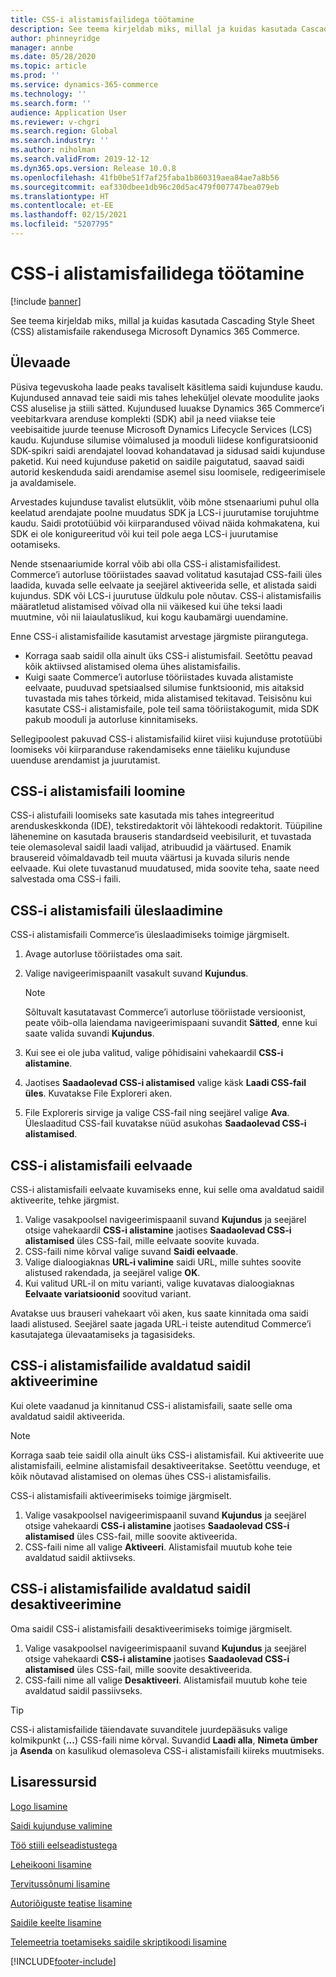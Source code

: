 ```yaml
---
title: CSS-i alistamisfailidega töötamine
description: See teema kirjeldab miks, millal ja kuidas kasutada Cascading Style Sheet (CSS) alistamisfaile rakendusega Microsoft Dynamics 365 Commerce.
author: phinneyridge
manager: annbe
ms.date: 05/28/2020
ms.topic: article
ms.prod: ''
ms.service: dynamics-365-commerce
ms.technology: ''
ms.search.form: ''
audience: Application User
ms.reviewer: v-chgri
ms.search.region: Global
ms.search.industry: ''
ms.author: niholman
ms.search.validFrom: 2019-12-12
ms.dyn365.ops.version: Release 10.0.8
ms.openlocfilehash: 41fb0be51f7af25faba1b860319aea84ae7a8b56
ms.sourcegitcommit: eaf330dbee1db96c20d5ac479f007747bea079eb
ms.translationtype: HT
ms.contentlocale: et-EE
ms.lasthandoff: 02/15/2021
ms.locfileid: "5207795"
---
```

# <a name="work-with-css-override-files"></a>CSS-i alistamisfailidega töötamine


[!include [banner](includes/banner.md)]

See teema kirjeldab miks, millal ja kuidas kasutada Cascading Style Sheet (CSS) alistamisfaile rakendusega Microsoft Dynamics 365 Commerce.

## <a name="overview"></a>Ülevaade

Püsiva tegevuskoha laade peaks tavaliselt käsitlema saidi kujunduse kaudu. Kujundused annavad teie saidi mis tahes leheküljel olevate moodulite jaoks CSS aluselise ja stiili sätted. Kujundused luuakse Dynamics 365 Commerce’i veebitarkvara arenduse komplekti (SDK) abil ja need viiakse teie veebisaitide juurde teenuse Microsoft Dynamics Lifecycle Services (LCS) kaudu. Kujunduse silumise võimalused ja mooduli liidese konfiguratsioonid SDK-spikri saidi arendajatel loovad kohandatavad ja sidusad saidi kujunduse paketid. Kui need kujunduse paketid on saidile paigutatud, saavad saidi autorid keskenduda saidi arendamise asemel sisu loomisele, redigeerimisele ja avaldamisele.

Arvestades kujunduse tavalist elutsüklit, võib mõne stsenaariumi puhul olla keelatud arendajate poolne muudatus SDK ja LCS-i juurutamise torujuhtme kaudu. Saidi prototüübid või kiirparandused võivad näida kohmakatena, kui SDK ei ole konigureeritud või kui teil pole aega LCS-i juurutamise ootamiseks.

Nende stsenaariumide korral võib abi olla CSS-i alistamisfailidest. Commerce’i autorluse tööriistades saavad volitatud kasutajad CSS-faili üles laadida, kuvada selle eelvaate ja seejärel aktiveerida selle, et alistada saidi kujundus. SDK või LCS-i juurutuse üldkulu pole nõutav. CSS-i alistamisfailis määratletud alistamised võivad olla nii väikesed kui ühe teksi laadi muutmine, või nii laiaulatuslikud, kui kogu kaubamärgi uuendamine.

Enne CSS-i alistamisfailide kasutamist arvestage järgmiste piirangutega.

- Korraga saab saidil olla ainult üks CSS-i alistumisfail. Seetõttu peavad kõik aktiivsed alistamised olema ühes alistamisfailis.
- Kuigi saate Commerce’i autorluse tööriistades kuvada alistamiste eelvaate, puuduvad spetsiaalsed silumise funktsioonid, mis aitaksid tuvastada mis tahes tõrkeid, mida alistamised tekitavad. Teisisõnu kui kasutate CSS-i alistamisfaile, pole teil sama tööriistakogumit, mida SDK pakub mooduli ja autorluse kinnitamiseks.

Sellegipoolest pakuvad CSS-i alistamisfailid kiiret viisi kujunduse prototüübi loomiseks või kiirparanduse rakendamiseks enne täieliku kujunduse uuenduse arendamist ja juurutamist.

## <a name="create-a-css-override-file"></a>CSS-i alistamisfaili loomine

CSS-i alistufaili loomiseks sate kasutada mis tahes integreeritud arenduskeskkonda (IDE), tekstiredaktorit või lähtekoodi redaktorit. Tüüpiline lähenemine on kasutada brauseris standardseid veebisilurit, et tuvastada teie olemasoleval saidil laadi valijad, atribuudid ja väärtused. Enamik brausereid võimaldavadb teil muuta väärtusi ja kuvada siluris nende eelvaade. Kui olete tuvastanud muudatused, mida soovite teha, saate need salvestada oma CSS-i faili.

## <a name="upload-a-css-override-file"></a>CSS-i alistamisfaili üleslaadimine

CSS-i alistamisfaili Commerce’is üleslaadimiseks toimige järgmiselt.

1. Avage autorluse tööriistades oma sait.
1. Valige navigeerimispaanilt vasakult suvand **Kujundus**.

    > [!NOTE]
    > Sõltuvalt kasutatavast Commerce’i autorluse tööriistade versioonist, peate võib-olla laiendama navigeerimispaani suvandit **Sätted**, enne kui saate valida suvandi **Kujundus**.

1. Kui see ei ole juba valitud, valige põhidisaini vahekaardil **CSS-i alistamine**.
1. Jaotises **Saadaolevad CSS-i alistamised** valige käsk **Laadi CSS-fail üles**. Kuvatakse File Exploreri aken.
1. File Exploreris sirvige ja valige CSS-fail ning seejärel valige **Ava**. Üleslaaditud CSS-fail kuvatakse nüüd asukohas **Saadaolevad CSS-i alistamised**.

## <a name="preview-a-css-override-file"></a>CSS-i alistamisfaili eelvaade

CSS-i alistamisfaili eelvaate kuvamiseks enne, kui selle oma avaldatud saidil aktiveerite, tehke järgmist.

1. Valige vasakpoolsel navigeerimispaanil suvand **Kujundus** ja seejärel otsige vahekaardil **CSS-i alistamine** jaotises **Saadaolevad CSS-i alistamised** üles CSS-fail, mille eelvaate soovite kuvada.
1. CSS-faili nime kõrval valige suvand **Saidi eelvaade**.
1. Valige dialoogiaknas **URL-i valimine** saidi URL, mille suhtes soovite alistused rakendada, ja seejärel valige **OK**.
1. Kui valitud URL-il on mitu varianti, valige kuvatavas dialoogiaknas **Eelvaate variatsioonid** soovitud variant.

Avatakse uus brauseri vahekaart või aken, kus saate kinnitada oma saidi laadi alistused. Seejärel saate jagada URL-i teiste autenditud Commerce’i kasutajatega ülevaatamiseks ja tagasisideks.

## <a name="activate-a-css-override-file-on-your-live-site"></a>CSS-i alistamisfailide avaldatud saidil aktiveerimine

Kui olete vaadanud ja kinnitanud CSS-i alistamisfaili, saate selle oma avaldatud saidil aktiveerida.

> [!NOTE]
> Korraga saab teie saidil olla ainult üks CSS-i alistamisfail. Kui aktiveerite uue alistamisfaili, eelmine alistamisfail desaktiveeritakse. Seetõttu veenduge, et kõik nõutavad alistamised on olemas ühes CSS-i alistamisfailis.

CSS-i alistamisfaili aktiveerimiseks toimige järgmiselt.

1. Valige vasakpoolsel navigeerimispaanil suvand **Kujundus** ja seejärel otsige vahekaardi **CSS-i alistamine** jaotises **Saadaolevad CSS-i alistamised** üles CSS-fail, mille soovite aktiveerida.
1. CSS-faili nime all valige **Aktiveeri**. Alistamisfail muutub kohe teie avaldatud saidil aktiivseks.

## <a name="deactivate-a-css-override-file-on-your-live-site"></a>CSS-i alistamisfailide avaldatud saidil desaktiveerimine

Oma saidil CSS-i alistamisfaili desaktiveerimiseks toimige järgmiselt.

1. Valige vasakpoolsel navigeerimispaanil suvand **Kujundus** ja seejärel otsige vahekaardi **CSS-i alistamine** jaotises **Saadaolevad CSS-i alistamised** üles CSS-fail, mille soovite desaktiveerida.
1. CSS-faili nime all valige **Desaktiveeri**. Alistamisfail muutub kohe teie avaldatud saidil passiivseks.

> [!TIP]
> CSS-i alistamisfailide täiendavate suvanditele juurdepääsuks valige kolmikpunkt (**...**) CSS-faili nime kõrval. Suvandid **Laadi alla**, **Nimeta ümber** ja **Asenda** on kasulikud olemasoleva CSS-i alistamisfaili kiireks muutmiseks.

## <a name="additional-resources"></a>Lisaressursid

[Logo lisamine](add-logo.md)

[Saidi kujunduse valimine](select-site-theme.md)

[Töö stiili eelseadistustega](style-presets.md)

[Leheikooni lisamine](add-favicon.md)

[Tervitussõnumi lisamine](add-welcome-message.md)

[Autoriõiguste teatise lisamine](add-copyright-notice.md)

[Saidile keelte lisamine](add-languages-to-site.md)

[Telemeetria toetamiseks saidile skriptikoodi lisamine](add-telemetry.md)


[!INCLUDE[footer-include](../includes/footer-banner.md)]